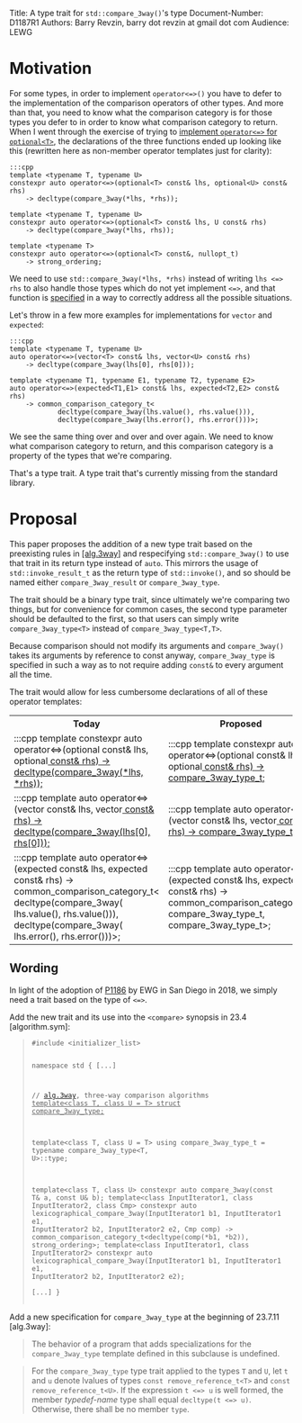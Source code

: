 Title: A type trait for `std::compare_3way()`'s type
Document-Number: D1187R1
Authors: Barry Revzin, barry dot revzin at gmail dot com
Audience: LEWG

# Motivation

For some types, in order to implement `operator<=>()` you have to defer to the implementation of the 
comparison operators of other types. And more than that, you need to know what the comparison category is for those types you defer to in order to know what comparison category to return. When I went through the exercise of trying to [implement `operator<=>` for `optional<T>`][revzin.impl], the declarations of the three functions ended up looking like this (rewritten here as non-member operator templates just for clarity):

    :::cpp
    template <typename T, typename U>
    constexpr auto operator<=>(optional<T> const& lhs, optional<U> const& rhs)
        -> decltype(compare_3way(*lhs, *rhs));
        
    template <typename T, typename U>
    constexpr auto operator<=>(optional<T> const& lhs, U const& rhs)
        -> decltype(compare_3way(*lhs, rhs));
        
    template <typename T>
    constexpr auto operator<=>(optional<T> const&, nullopt_t)
        -> strong_ordering;

We need to use `std::compare_3way(*lhs, *rhs)` instead of writing `lhs <=> rhs` to also handle those types which do not yet implement `<=>`, and that function is [specified][alg.3way] in a way to correctly address all the possible situations.

Let's throw in a few more examples for implementations for `vector` and `expected`:

    :::cpp
    template <typename T, typename U>
    auto operator<=>(vector<T> const& lhs, vector<U> const& rhs)
        -> decltype(compare_3way(lhs[0], rhs[0]));
        
    template <typename T1, typename E1, typename T2, typename E2>
    auto operator<=>(expected<T1,E1> const& lhs, expected<T2,E2> const& rhs)
        -> common_comparison_category_t<
                decltype(compare_3way(lhs.value(), rhs.value())),
                decltype(compare_3way(lhs.error(), rhs.error()))>;
                
We see the same thing over and over and over again. We need to know what comparison category to return, and this comparison category is a property of the types that we're comparing. 

That's a type trait. A type trait that's currently missing from the standard library.

# Proposal

This paper proposes the addition of a new type trait based on the preexisting rules in [\[alg.3way\]][alg.3way] and respecifying `std::compare_3way()` to use that trait in its return type instead of `auto`. This mirrors the usage of `std::invoke_result_t` as the return type of `std::invoke()`, and so should be named either `compare_3way_result` or `compare_3way_type`.

The trait should be a binary type trait, since ultimately we're comparing two things, but for convenience for common cases, the second type parameter should be defaulted to the first, so that users can simply write `compare_3way_type<T>` instead of `compare_3way_type<T,T>`.

Because comparison should not modify its arguments and `compare_3way()` takes its arguments by reference to const anyway, `compare_3way_type` is specified in such a way as to not require adding `const&` to every argument all the time.

The trait would allow for less cumbersome declarations of all of these operator templates:

<table style="width:100%">
<tr>
<th style="width:50%">
Today
</th>
<th style="width:50%">
Proposed
</th>
</tr>
<tr>
<td>
    :::cpp
    template <typename T, typename U>
    constexpr auto operator<=>(optional<T> const& lhs,
            optional<U> const& rhs)
        -> decltype(compare_3way(*lhs, *rhs));
</td>
<td>
    :::cpp
    template <typename T, typename U>
    constexpr auto operator<=>(optional<T> const& lhs,
            optional<U> const& rhs)
        -> compare_3way_type_t<T, U>;
</td>
</tr>
<tr>
<td>
    :::cpp
    template <typename T, typename U>
    auto operator<=>(vector<T> const& lhs,
            vector<U> const& rhs)
        -> decltype(compare_3way(lhs[0], rhs[0]));
</td>
<td>
    :::cpp
    template <typename T, typename U>
    auto operator<=>(vector<T> const& lhs,
            vector<U> const& rhs)
        -> compare_3way_type_t<T, U>;
</td>
</tr>
<tr>
<td>
    :::cpp
    template <typename T1, typename E1,
        typename T2, typename E2>
    auto operator<=>(expected<T1,E1> const& lhs,
            expected<T2,E2> const& rhs)
        -> common_comparison_category_t<
                decltype(compare_3way(
                    lhs.value(), rhs.value())),
                decltype(compare_3way(
                    lhs.error(), rhs.error()))>;
</td>
<td>
    :::cpp
    template <typename T1, typename E1,
        typename T2, typename E2>
    auto operator<=>(expected<T1,E1> const& lhs,
            expected<T2,E2> const& rhs)
        -> common_comparison_category_t<
                compare_3way_type_t<T1, T2>,
                compare_3way_type_t<E1, E2>>;
</td>
</tr>    
</table>

## Wording

In light of the adoption of [P1186](https://wg21.link/p1186) by EWG in San Diego in 2018, we simply need a trait based on the type of `<=>`.

Add the new trait and its use into the `<compare>` synopsis in 23.4 [algorithm.sym]:

<blockquote><pre class="codehilite"><code class="language-cpp">#include &lt;initializer_list>

namespace std {
  [...]
  
  // [alg.3way], three-way comparison algorithms
  </code><code><ins>template&lt;class T, class U = T> struct compare_3way_type;
  
  template&lt;class T, class U = T>
    using compare_3way_type_t = typename compare_3way_type&lt;T, U>::type;</ins></code><code class="language-cpp">

  template&lt;class T, class U&gt;
    constexpr auto compare_3way(const T& a, const U& b);
  template&lt;class InputIterator1, class InputIterator2, class Cmp&gt;
    constexpr auto
      lexicographical_compare_3way(InputIterator1 b1, InputIterator1 e1,
                                   InputIterator2 b2, InputIterator2 e2,
                                   Cmp comp)
        -&gt; common_comparison_category_t&lt;decltype(comp(*b1, *b2)), strong_ordering&gt;;
  template&lt;class InputIterator1, class InputIterator2&gt;
    constexpr auto
      lexicographical_compare_3way(InputIterator1 b1, InputIterator1 e1,
                                   InputIterator2 b2, InputIterator2 e2);    
  [...]
}</code></pre></blockquote>

Add a new specification for `compare_3way_type` at the beginning of 23.7.11 \[alg.3way\]:

> The behavior of a program that adds specializations for the `compare_3way_type` template defined in this subclause is undefined.

> For the `compare_3way_type` type trait applied to the types `T` and `U`, let `t` and `u` denote lvalues of types `const remove_reference_t<T>` and `const remove_reference_t<U>`. If the expression `t <=> u` is well formed, the member *typedef-name* type shall equal `decltype(t <=> u)`. Otherwise, there shall be no member `type`.


[revzin.impl]: https://medium.com/@barryrevzin/implementing-the-spaceship-operator-for-optional-4de89fc6d5ec "Implementing the spaceship operator for optional||Barry Revzin||2017-11-16"
[alg.3way]: http://eel.is/c++draft/alg.3way "[alg.3way]"
